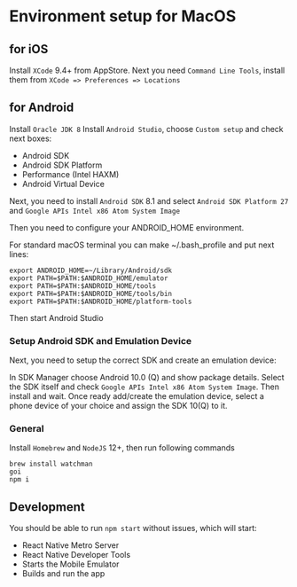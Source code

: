 # Environment setup for MacOS

## for iOS

Install `XCode` 9.4+ from AppStore.
Next you need `Command Line Tools`, install them from `XCode => Preferences => Locations`

## for Android

Install `Oracle JDK 8`
Install `Android Studio`, choose `Custom setup` and check next boxes:

- Android SDK
- Android SDK Platform
- Performance (Intel HAXM)
- Android Virtual Device

Next, you need to install `Android SDK` 8.1 and select `Android SDK Platform 27` and `Google APIs Intel x86 Atom System Image`

Then you need to configure your ANDROID_HOME environment.

For standard macOS terminal you can make ~/.bash_profile and put next lines:

```
export ANDROID_HOME=~/Library/Android/sdk
export PATH=$PATH:$ANDROID_HOME/emulator
export PATH=$PATH:$ANDROID_HOME/tools
export PATH=$PATH:$ANDROID_HOME/tools/bin
export PATH=$PATH:$ANDROID_HOME/platform-tools
```

Then start Android Studio

### Setup Android SDK and Emulation Device

Next, you need to setup the correct SDK and create an emulation device:

In SDK Manager choose Android 10.0 (Q) and show package details. Select the SDK itself and check `Google APIs Intel x86 Atom System Image`. Then install and wait.
Once ready add/create the emulation device, select a phone device of your choice and assign the SDK 10(Q) to it.

### General

Install `Homebrew` and `NodeJS` 12+, then run following commands

```
brew install watchman
goi
npm i
```

## Development

You should be able to run `npm start` without issues, which will start:

- React Native Metro Server
- React Native Developer Tools
- Starts the Mobile Emulator
- Builds and run the app
